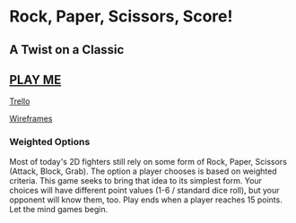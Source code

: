 # Rock, Paper, Scissors, Score!

## A Twist on a Classic
## [PLAY ME](https://rickytranmer.github.io/wdi-project-1/index.html)

[Trello](https://trello.com/b/enXXdmEj/wdi-6-project-1)

[Wireframes](https://drive.google.com/open?id=1szioAdYoNQNIWoCWDdpcaTEwnO5-bF2E)

### Weighted Options
Most of today's 2D fighters still rely on some form of Rock, Paper, Scissors (Attack, Block, Grab).  The option a player chooses is based on weighted criteria.  This game seeks to bring that idea to its simplest form.  Your choices will have different point values (1-6 / standard dice roll), but your opponent will know them, too.  Play ends when a player reaches 15 points.  Let the mind games begin.
